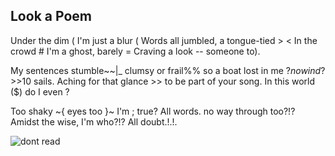## Look a Poem

Under the dim ( I'm just a blur (
Words all jumbled, a tongue-tied >
< In the crowd # I'm a ghost, barely =
Craving a look -- someone to).

My sentences stumble~~|_ clumsy or frail%%
so a boat lost in me $?no wind?$ >>10 sails.
Aching for that glance >> to be part of your song.
In this world ($) do I even ?

Too shaky ~{ eyes too }~ I'm ; true?
All words. no way through too?!?
Amidst the wise, I'm who?!?
All doubt.!.!.

![dont read](/writing/images/dont-read.png)